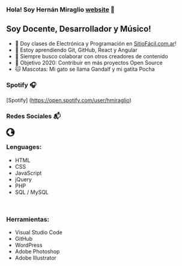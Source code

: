 ### Hola! Soy Hernán Miraglio [website] 👋

## Soy Docente, Desarrollador y Músico!

- 🔭 Doy clases de Electrónica y Programación en [SitioFácil.com.ar][website]!
- 🌱 Estoy aprendiendo Git, GitHub, React y Angular
- 👯 Siempre busco colaborar con otros creadores de contenido
- 🥅 Objetivo 2020: Contribuir en más proyectos Open Source
- 🐱 Mascotas: Mi gato se llama Gandalf y mi gatita Pocha 

### Spotify 🎧
[Spotify] (https://open.spotify.com/user/hmiraglio)

### Redes Sociales 📬

[<img align="left" alt="" width="22px" src="https://raw.githubusercontent.com/iconic/open-iconic/master/svg/globe.svg" />][website]
[<img align="left" alt="" width="22px" src="https://cdn.jsdelivr.net/npm/simple-icons@v3/icons/youtube.svg" />][youtube]
[<img align="left" alt="" width="22px" src="https://cdn.jsdelivr.net/npm/simple-icons@v3/icons/twitter.svg" />][twitter]
[<img align="left" alt="" width="22px" src="https://cdn.jsdelivr.net/npm/simple-icons@v3/icons/linkedin.svg" />][linkedin]
[<img align="left" alt="" width="22px" src="https://cdn.jsdelivr.net/npm/simple-icons@v3/icons/instagram.svg" />][instagram]

<br />

### Lenguages:

- HTML
- CSS
- JavaScript
- jQuery
- PHP
- SQL / MySQL

<br />

### Herramientas:

- Visual Studio Code
- GitHub
- WordPress
- Adobe Photoshop
- Adobe Illustrator

[website]: http://sitiofacil.com.ar
[twitter]: https://twitter.com/hmiraglio
[youtube]: https://youtube.com/hmiraglio
[instagram]: https://instagram.com/hernan.miraglio
[linkedin]: https://linkedin.com/in/hmiraglio